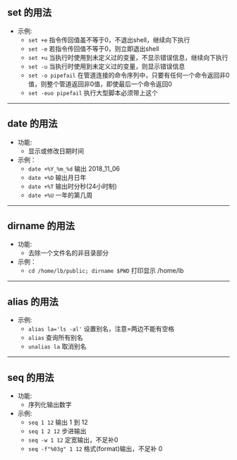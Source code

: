 

## set 的用法
- 示例:
    + `set +e`  指令传回值虽不等于0，不退出shell，继续向下执行
    + `set -e`  若指令传回值不等于0，则立即退出shell
    + `set +u`  当执行时使用到未定义过的变量，不显示错误信息，继续向下执行
    + `set -u`  当执行时使用到未定义过的变量，则显示错误信息
    + `set -o pipefail`     在管道连接的命令序列中，只要有任何一个命令返回非0值，则整个管道返回非0值，即使最后一个命令返回0
    + `set -euo pipefail`   执行大型脚本必须带上这个

----
## date 的用法
- 功能:
    + 显示或修改日期时间
- 示例：
    + `date +%Y_%m_%d`      输出 2018_11_06
    + `date +%D`            输出月日年
    + `date +%T`            输出时分秒(24小时制)
    + `date +%U`            一年的第几周

----
## dirname 的用法
- 功能:
    + 去除一个文件名的非目录部分
- 示例：
    + `cd /home/lb/public; dirname $PWD`    打印显示 /home/lb

----
## alias 的用法
- 示例:
    + `alias la='ls -al'`       设置别名，注意=两边不能有空格
    + `alias`                   查询所有别名
    + `unalias la`              取消别名

----
## seq 的用法
- 功能:
    + 序列化输出数字
- 示例:
    + `seq 1 12`                输出 1 到 12
    + `seq 1 2 12`              步进输出
    + `seq -w 1 12`             定宽输出，不足补0
    + `seq -f"%03g" 1 12`       格式(format)输出，不足补 0